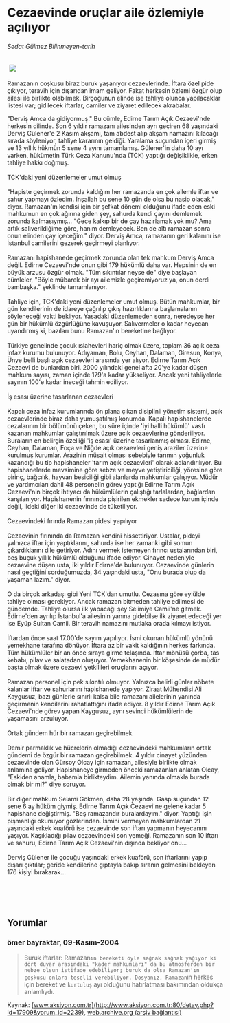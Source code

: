 # Cezaevinde oruçlar aile özlemiyle açılıyor

*Sedat Gülmez Bilinmeyen-tarih*

<div>
 <font>
  <img border="0" height="1" src="/web/20050124192321im_/http://www.aksiyon.com.tr/images/blank.gif"/>
 </font>
 <font class="content">
  <p>
   <img border="0" hspace="5" src="http://web.archive.org/web/20050124192321im_/http://www.aksiyon.com.tr/resim/518/18.jpg" vspace="5"/>
  </p>
 </font>
 <font class="content">
  Ramazanın coşkusu biraz buruk yaşanıyor cezaevlerinde. İftara özel pide çıkıyor, teravih için dışarıdan imam geliyor. Fakat herkesin özlemi özgür olup ailesi ile birlikte olabilmek. Birçoğunun elinde ise tahliye olunca yapılacaklar listesi var; gidilecek iftarlar, camiler ve ziyaret edilecek akrabalar.
 </font>
 <br/>
 <p>
  <font class="content">
   "Derviş Amca da gidiyormuş." Bu cümle, Edirne Tarım Açık Cezaevi'nde herkesin dilinde. Son 6 yıldır ramazanı ailesinden ayrı geçiren 68 yaşındaki Derviş Gülener'e 2 Kasım akşamı, tam abdest alıp akşam namazını kılacağı sırada söyleniyor, tahliye kararının geldiği. Yaralama suçundan içeri girmiş ve 13 yıllık hükmün 5 sene 4 ayını tamamlamış. Gülener'in daha 10 ayı varken, hükümetin Türk Ceza Kanunu'nda (TCK) yaptığı değişiklikle, erken tahliye hakkı doğmuş.
   <br>
    <br>
     TCK'daki yeni düzenlemeler umut olmuş
     <br>
      <br>
       "Hapiste geçirmek zorunda kaldığım her ramazanda en çok ailemle iftar ve sahur yapmayı özledim. İnşallah bu sene 10 gün de olsa bu nasip olacak." diyor. Ramazan'ın kendisi için bir şefkat dönemi olduğunu ifade eden eski mahkumun en çok ağırına giden şey, sahurda kendi çayını demlemek zorunda kalmasıymış... "Gece kalkıp bir de çay hazırlamak yok mu? Ama artık salıverildiğime göre, hanım demleyecek. Ben de altı ramazan sonra onun elinden çay içeceğim." diyor. Derviş Amca, ramazanın geri kalanını ise İstanbul camilerini gezerek geçirmeyi planlıyor.
       <br/>
       <br/>
       Ramazanı hapishanede geçirmek zorunda olan tek mahkum Derviş Amca değil. Edirne Cezaevi'nde onun gibi 179 hükümlü daha var. Hepsinin de en büyük arzusu özgür olmak. "Tüm sıkıntılar neyse de" diye başlayan cümleler, "Böyle mübarek bir ayı ailemizle geçiremiyoruz ya, onun derdi bambaşka." şeklinde tamamlanıyor.
       <br/>
       <br/>
       Tahliye için, TCK'daki yeni düzenlemeler umut olmuş. Bütün mahkumlar, bir gün kendilerinin de idareye çağrılıp çıkış hazırlıklarına başlamalanın söyleneceği vakti bekliyor. Yasadaki düzenlemeden sonra, neredeyse her gün bir hükümlü özgürlüğüne kavuşuyor. Salıvermeler o kadar heyecan uyandırmış ki, bazıları bunu Ramazan'ın bereketine bağlıyor.
       <br/>
       <br/>
       Türkiye genelinde çocuk ıslahevleri hariç olmak üzere, toplam 36 açık ceza infaz kurumu bulunuyor. Adıyaman, Bolu, Ceyhan, Dalaman, Giresun, Konya, Ünye belli başlı açık cezaevleri arasında yer alıyor. Edirne Tarım Açık Cezaevi de bunlardan biri. 2000 yılındaki genel afta 20'ye kadar düşen mahkum sayısı, zaman içinde 179'a kadar yükseliyor. Ancak yeni tahliyelerle sayının 100'e kadar ineceği tahmin ediliyor.
       <br/>
       <br/>
       İş esası üzerine tasarlanan cezaevleri
       <br/>
       <br/>
       Kapalı ceza infaz kurumlarında ön plana çıkan disiplinli yönetim sistemi, açık cezaevlerinde biraz daha yumuşatılmış konumda. Kapalı hapishanelerde cezalarının bir bölümünü çeken, bu süre içinde 'iyi halli hükümlü' vasfı kazanan mahkumlar çalıştırılmak üzere açık cezaevlerine gönderiliyor. Buraların en belirgin özelliği 'iş esası' üzerine tasarlanmış olması. Edirne, Ceyhan, Dalaman, Foça ve Niğde açık cezaevleri geniş araziler üzerine kurulmuş kurumlar. Arazinin müsait olması sebebiyle tarımın yoğunluk kazandığı bu tip hapishaneler 'tarım açık cezaevleri' olarak adlandırılıyor. Bu hapishanelerde mevsimine göre sebze ve meyve yetiştiriciliği, yöresine göre pirinç, bağcılık, hayvan besiciliği gibi alanlarda mahkumlar çalışıyor. Müdür ve yardımcıları dahil 48 personelin görev yaptığı Edirne Tarım Açık Cezaevi'nin birçok ihtiyacı da hükümlülerin çalıştığı tarlalardan, bağlardan karşılanıyor. Hapishanenin fırınında pişirilen ekmekler sadece kurum içinde değil, ildeki diğer iki cezaevinde de tüketiliyor.
       <br/>
       <br/>
       Cezaevindeki fırında Ramazan pidesi yapılıyor
       <br/>
       <br/>
       Cezaevinin fırınında da Ramazan kendini hissettiriyor. Ustalar, pideyi yalnızca iftar için yaptıklarını, sahurda ise her zamanki gibi somun çıkardıklarını dile getiriyor. Adını vermek istemeyen fırıncı ustalarından biri, beş buçuk yıllık hükümlü  olduğunu ifade ediyor. Cinayet nedeniyle cezaevine düşen usta, iki yıldır Edirne'de bulunuyor. Cezaevinde günlerin nasıl geçtiğini sorduğumuzda, 34 yaşındaki usta, "Onu burada olup da yaşaman lazım." diyor.
       <br/>
       <br/>
       O da birçok arkadaşı gibi Yeni TCK'dan umutlu. Cezasına göre eylülde tahliye olması gerekiyor. Ancak ramazan bitmeden tahliye edilmesi de gündemde. Tahliye olursa ilk yapacağı şey Selimiye Camii'ne gitmek. Edirne'den ayrılıp İstanbul'a ailesinin yanına gidebilse ilk ziyaret edeceği yer ise Eyüp Sultan Camii. Bir teravih namazını mutlaka orada kılmayı istiyor.
       <br/>
       <br/>
       İftardan önce saat 17.00'de sayım yapılıyor. İsmi okunan hükümlü yönünü yemekhane tarafına dönüyor. İftara az bir vakit kaldığının herkes farkında. Tüm hükümlüler bir an önce sıraya girme telaşında. İftar mönüsü çorba, tas kebabı, pilav ve salatadan oluşuyor. Yemekhanenin bir köşesinde de müdür başta olmak üzere cezaevi yetkilileri oruçlarını açıyor.
       <br/>
       <br/>
       Ramazan personel için pek sıkıntılı olmuyor. Yalnızca belirli günler nöbete kalanlar iftar ve sahurlarını hapishanede yapıyor. Ziraat Mühendisi Ali Kaygusuz, bazı günlerle sınırlı kalsa bile ramazanı ailelerinin yanında geçirmenin kendilerini rahatlattığını ifade ediyor. 8 yıldır Edirne Tarım Açık Cezaevi'nde görev yapan Kaygusuz, aynı sevinci hükümlülerin de yaşamasını arzuluyor.
       <br/>
       <br/>
       Ortak gündem hür bir ramazan geçirebilmek
       <br/>
       <br/>
       Demir parmaklık ve hücrelerin olmadığı cezaevindeki mahkumların ortak gündemi de özgür bir ramazan geçirebilmek. 4 yıldır cinayet yüzünden cezaevinde olan Gürsoy Olcay için ramazan, ailesiyle birlikte olmak anlamına geliyor. Hapishaneye girmeden önceki ramazanları anlatan Olcay, "Eskiden anamla, babamla birlikteydim. Ailemin yanında olmakla burada olmak bir mi?" diye soruyor.
       <br/>
       <br/>
       Bir diğer mahkum Selami Gökmen, daha 28 yaşında. Gasp suçundan 12 sene 6 ay hüküm giymiş. Edirne Tarım Açık Cezaevi'ne gelene kadar 5 hapishane değiştirmiş. "Beş ramazandır buralardayım." diyor. Yaptığı işin pişmanlığı okunuyor gözlerinden. İsmini vermeyen mahkumlardan 21 yaşındaki erkek kuaförü  ise cezaevinde son iftarı yapmanın heyecanını yaşıyor. Kaşıkladığı pilav cezaevindeki son yemeği. Ramazanın son 10 iftarı ve sahuru, Edirne Tarım Açık Cezaevi'nin dışında bekliyor onu...
       <br/>
       <br/>
       Derviş Gülener ile çocuğu yaşındaki erkek kuaförü, son iftarlarını yapıp dışarı çıktılar; geride kendilerine gıptayla bakıp sıranın gelmesini bekleyen 176 kişiyi bırakarak...
       <br/>
      </br>
     </br>
    </br>
   </br>
  </font>
 </p>
</div>


## Yorumlar

### ömer bayraktar, 09-Kasım-2004
> Buruk iftarlar: 
> Ramazan`ın bereketi öyle sağnak sağnak yağıyor ki dört duvar arasındaki "kader mahkumları" da bu atmosferden bir nebze olsun istifade edebiliyor; buruk da olsa Ramazan'ın çoşkusu onlara teselli verebiliyor. Dosyanız, Ramazan`ın herkes için bereket ve `kurtuluş` ayı olduğunu hatırlatması bakımından oldukça anlamlıydı.

Kaynak: [www.aksiyon.com.tr](http://www.aksiyon.com.tr:80/detay.php?id=17909&yorum_id=2239), [web.archive.org (arşiv bağlantısı)](http://web.archive.org/web/20050124192321/http://www.aksiyon.com.tr:80/detay.php?id=17909&yorum_id=2239)
